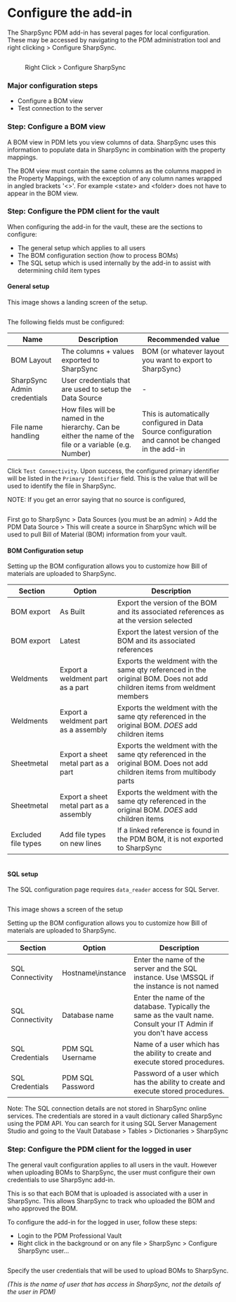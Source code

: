 # Configure the add-in

The SharpSync PDM add-in has several pages for local configuration. These may be accessed by navigating to the PDM administration tool and right clicking > Configure SharpSync.

<figure><img src="../../.gitbook/assets/swpdm_addin_click_configure.png" alt=""><figcaption><p>Right Click > Configure SharpSync</p></figcaption></figure>

### Major configuration steps

* Configure a BOM view
* Test connection to the server

### Step: Configure a BOM view

A BOM view in PDM lets you view columns of data. SharpSync uses this information to populate data in SharpSync in combination with the property mappings.

The BOM view must contain the same columns as the columns mapped in the Property Mappings, with the exception of any column names wrapped in angled brackets '<>'. For example \<state> and \<folder> does not have to appear in the BOM view.

### Step: Configure the PDM client for the vault

When configuring the add-in for the vault, these are the sections to configure:

* The general setup which applies to all users
* The BOM configuration section (how to process BOMs)
* The SQL setup which is used internally by the add-in to assist with determining child item types

#### General setup

This image shows a landing screen of the setup.

<figure><img src="../../.gitbook/assets/swpdm_client_configuration_general.png" alt=""><figcaption></figcaption></figure>

The following fields must be configured:

| Name                        | Description                                                                                              | Recommended value                                                                                 |
| --------------------------- | -------------------------------------------------------------------------------------------------------- | ------------------------------------------------------------------------------------------------- |
| BOM Layout                  | The columns + values exported to SharpSync                                                               | BOM (or whatever layout you want to export to SharpSync)                                          |
| SharpSync Admin credentials | User credentials that are used to setup the Data Source                                                  | -                                                                                                 |
| File name handling          | How files will be named in the hierarchy. Can be either the name of the file or a variable (e.g. Number) | This is automatically configured in Data Source configuration and cannot be changed in the add-in |

Click `Test Connectivity`. Upon success, the configured primary identifier will be listed in the `Primary Identifier` field. This is the value that will be used to identify the file in SharpSync.

NOTE: If you get an error saying that no source is configured,

<figure><img src="../../.gitbook/assets/swpdm_client_datasource_not_found.png" alt=""><figcaption></figcaption></figure>

First go to SharpSync > Data Sources (you must be an admin) > Add the PDM Data Source > This will create a source in SharpSync which will be used to pull Bill of Material (BOM) information from your vault.

#### BOM Configuration setup

Setting up the BOM configuration allows you to customize how Bill of materials are uploaded to SharpSync.

| Section             | Option                                  | Description                                                                                                              |
| ------------------- | --------------------------------------- | ------------------------------------------------------------------------------------------------------------------------ |
| BOM export          | As Built                                | Export the version of the BOM and its associated references as at the version selected                                   |
| BOM export          | Latest                                  | Export the latest version of the BOM and its associated references                                                       |
| Weldments           | Export a weldment part as a part        | Exports the weldment with the same qty referenced in the original BOM. Does not add children items from weldment members |
| Weldments           | Export a weldment part as a assembly    | Exports the weldment with the same qty referenced in the original BOM. _DOES_ add children items                         |
| Sheetmetal          | Export a sheet metal part as a part     | Exports the weldment with the same qty referenced in the original BOM. Does not add children items from multibody parts  |
| Sheetmetal          | Export a sheet metal part as a assembly | Exports the weldment with the same qty referenced in the original BOM. _DOES_ add children items                         |
| Excluded file types | Add file types on new lines             | If a linked reference is found in the PDM BOM, it is not exported to SharpSync                                           |

<figure><img src="../../.gitbook/assets/swpdm_client_bom_configuration_bom_export.png" alt=""><figcaption></figcaption></figure>

#### SQL setup

The SQL configuration page requires `data_reader` access for SQL Server.

<figure><img src="../../.gitbook/assets/swpdm_client_sql_configuration.png" alt=""><figcaption></figcaption></figure>

This image shows a screen of the setup&#x20;

Setting up the BOM configuration allows you to customize how Bill of materials are uploaded to SharpSync.

| Section          | Option            | Description                                                                                                          |
| ---------------- | ----------------- | -------------------------------------------------------------------------------------------------------------------- |
| SQL Connectivity | Hostname\instance | Enter the name of the server and the SQL instance. Use \MSSQL if the instance is not named                           |
| SQL Connectivity | Database name     | Enter the name of the database. Typically the same as the vault name. Consult your IT Admin if you don't have access |
| SQL Credentials  | PDM SQL Username  | Name of a user which has the ability to create and execute stored procedures.                                        |
| SQL Credentials  | PDM SQL Password  | Password of a user which has the ability to create and execute stored procedures.                                    |

Note: The SQL connection details are not stored in SharpSync online services. The credentials are stored in a vault dictionary called SharpSync using the PDM API. You can search for it using SQL Server Management Studio and going to the Vault Database > Tables > Dictionaries > SharpSync

### Step: Configure the PDM client for the logged in user

The general vault configuration applies to all users in the vault. However when uploading BOMs to SharpSync, the user must configure their own credentials to use SharpSync add-in.

This is so that each BOM that is uploaded is associated with a user in SharpSync. This allows SharpSync to track who uploaded the BOM and who approved the BOM.

To configure the add-in for the logged in user, follow these steps:

* Login to the PDM Professional Vault
* Right click in the background or on any file > SharpSync > Configure SharpSync user...

<figure><img src="../../.gitbook/assets/swpdm_client_configure_user.png" alt=""><figcaption></figcaption></figure>

Specify the user credentials that will be used to upload BOMs to SharpSync.

_(This is the name of user that has access in SharpSync, not the details of the user in PDM)_

<figure><img src="../../.gitbook/assets/swpdm_client_setup_user.png" alt=""><figcaption></figcaption></figure>
